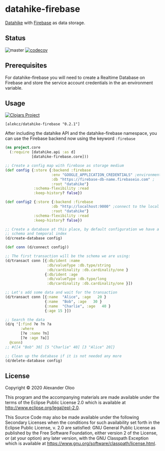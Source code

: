 # datahike-firebase

[Datahike](https://github.com/replikativ/datahike) with [Firebase](https://firebase.google.com/products/realtime-database) as data storage.

## Status
![master](https://github.com/alekcz/datahike-firebase/workflows/master/badge.svg) [![codecov](https://codecov.io/gh/alekcz/datahike-firebase/branch/master/graph/badge.svg)](https://codecov.io/gh/alekcz/datahike-firebase)   

## Prerequisites

For datahike-firebase you will need to create a Realtime Database on Firebase and store the service account credentials in the an environment variable.

## Usage

[![Clojars Project](https://img.shields.io/clojars/v/alekcz/datahike-firebase.svg)](https://clojars.org/alekcz/datahike-firebase)

`[alekcz/datahike-firebase "0.2.1"]`

After including the datahike API and the datahike-firebase namespace, you can use the Firebase backend now using the keyword `:firebase`

```clojure
(ns project.core
  (:require [datahike.api :as d]
            [datahike-firebase.core]))

;; Create a config map with firebase as storage medium
(def config {:store {:backend :firebase
                     :env "GOOGLE_APPLICATION_CREDENTIALS" ;environment variable with services account details 
                     :db "https://firebase-db-name.firebaseio.com" ; 
                     :root "datahike"}
             :schema-flexibility :read
             :keep-history? false})

(def config2 {:store {:backend :firebase
                     :db "http://localhost:9000" ;connect to the local emulator
                     :root "datahike"}
             :schema-flexibility :read
             :keep-history? false})

;; Create a database at this place, by default configuration we have a strict
;; schema and temporal index
(d/create-database config)

(def conn (d/connect config))

;; The first transaction will be the schema we are using:
(d/transact conn [{:db/ident :name
                   :db/valueType :db.type/string
                   :db/cardinality :db.cardinality/one }
                  {:db/ident :age
                   :db/valueType :db.type/long
                   :db/cardinality :db.cardinality/one }])

;; Let's add some data and wait for the transaction
(d/transact conn [{:name  "Alice", :age   20 }
                  {:name  "Bob", :age   30 }
                  {:name  "Charlie", :age   40 }
                  {:age 15 }])

;; Search the data
(d/q '[:find ?e ?n ?a
       :where
       [?e :name ?n]
       [?e :age ?a]]
  @conn)
;; #{[4 "Bob" 30] [5 "Charlie" 40] [3 "Alice" 20]}

;; Clean up the database if it is not needed any more
(d/delete-database config)
```

## License

Copyright © 2020 Alexander Oloo

This program and the accompanying materials are made available under the
terms of the Eclipse Public License 2.0 which is available at
http://www.eclipse.org/legal/epl-2.0.

This Source Code may also be made available under the following Secondary
Licenses when the conditions for such availability set forth in the Eclipse
Public License, v. 2.0 are satisfied: GNU General Public License as published by
the Free Software Foundation, either version 2 of the License, or (at your
option) any later version, with the GNU Classpath Exception which is available
at https://www.gnu.org/software/classpath/license.html.
